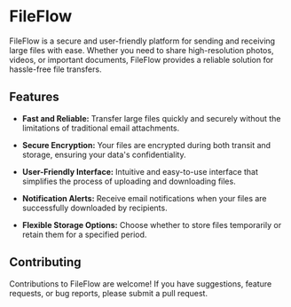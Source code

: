 # FileFlow

FileFlow is a secure and user-friendly platform for sending and receiving large files with ease. Whether you need to share high-resolution photos, videos, or important documents, FileFlow provides a reliable solution for hassle-free file transfers.

## Features

- **Fast and Reliable:** Transfer large files quickly and securely without the limitations of traditional email attachments.

- **Secure Encryption:** Your files are encrypted during both transit and storage, ensuring your data's confidentiality.

- **User-Friendly Interface:** Intuitive and easy-to-use interface that simplifies the process of uploading and downloading files.

- **Notification Alerts:** Receive email notifications when your files are successfully downloaded by recipients.

- **Flexible Storage Options:** Choose whether to store files temporarily or retain them for a specified period.

## Contributing

Contributions to FileFlow are welcome! If you have suggestions, feature requests, or bug reports, please submit a pull request.
